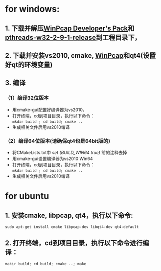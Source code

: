 # for windows:

## 1. 下载并解压[WinPcap Developer's Pack](https://www.winpcap.org/devel.htm)和[pthreads-w32-2-9-1-release](ftp://sourceware.org/pub/pthreads-win32)到工程目录下，
## 2. 下载并安装vs2010, cmake, [WinPcap](https://www.winpcap.org/install/)和qt4(设置好qt的环境变量)
## 3. 编译
### （1）编译32位版本
* 用cmake-gui配置好编译器为vs2010，
* 打开终端，cd到项目目录，执行以下命令：  
`mkdir build ; cd build; cmake ..`  
* 生成相关文件后用vs2010编译
### （2）编译64位版本(请确保qt4也是64bit版的)
* 将CMakeLists.txt中 *set (BUILD_WIN64 true)* 前的注释去掉
* 用cmake-gui设置编译器为vs2010 Win64
* 打开终端，cd到项目目录，执行以下命令：  
`mkdir build ; cd build; cmake ..`  
* 生成相关文件后用vs2010编译


# for ubuntu
## 1. 安装cmake, libpcap, qt4，执行以下命令:
`sudo apt-get install cmake libpcap-dev libqt4-dev qt4-default`
## 2. 打开终端，cd到项目目录，执行以下命令进行编译：
`makir build; cd build; cmake ..; make`
